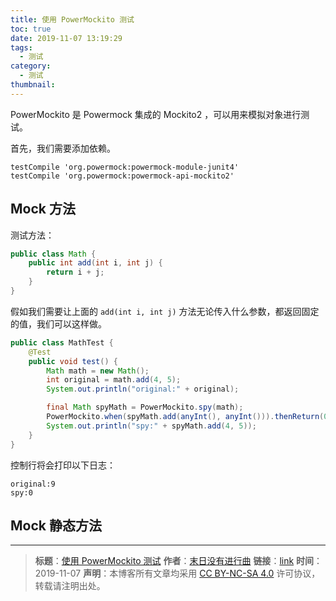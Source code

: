 ```yaml
---
title: 使用 PowerMockito 测试
toc: true
date: 2019-11-07 13:19:29
tags:
  - 测试
category:
  - 测试
thumbnail:
---
```

PowerMockito 是 Powermock 集成的 Mockito2 ，可以用来模拟对象进行测试。

<!--more-->

首先，我们需要添加依赖。

```grovee
testCompile 'org.powermock:powermock-module-junit4'
testCompile 'org.powermock:powermock-api-mockito2'
```

## Mock 方法

测试方法：

```Java
public class Math {
    public int add(int i, int j) {
        return i + j;
    }
}
```

假如我们需要让上面的 `add(int i, int j)` 方法无论传入什么参数，都返回固定的值，我们可以这样做。

```Java
public class MathTest {
    @Test
    public void test() {
        Math math = new Math();
        int original = math.add(4, 5);
        System.out.println("original:" + original);

        final Math spyMath = PowerMockito.spy(math);
        PowerMockito.when(spyMath.add(anyInt(), anyInt())).thenReturn(0);
        System.out.println("spy:" + spyMath.add(4, 5));
    }
}
```

控制行将会打印以下日志：
```log
original:9
spy:0
```

## Mock 静态方法


---
> **标题**：[使用 PowerMockito 测试](https://dengkaiting.com/)
> **作者**：[末日没有进行曲](https://dengkaiting.com/)
> **链接**：[link](https://dengkaiting.com/)
> **时间**：2019-11-07
> **声明**：本博客所有文章均采用 [CC BY-NC-SA 4.0](https://creativecommons.org/licenses/by-nc-sa/4.0/deed.zh) 许可协议，转载请注明出处。